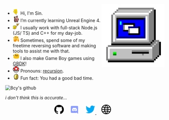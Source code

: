 <img align="right" alt="GIF" src="https://github.com/8cy/8cy/blob/master/assets/computer.gif?raw=1" width="200vw" />

- <img alt="GIF" src="https://github.com/8cy/8cy/blob/master/assets/wave.gif?raw=1" width="20vw" /> Hi, I'm Sin.
- <img alt="GIF" src="https://github.com/8cy/8cy/blob/master/assets/gandalf_parrot.gif?raw=1" width="20vw" /> I’m currently learning Unreal Engine 4.
- <img alt="GIF" src="https://github.com/8cy/8cy/blob/master/assets/headbang.gif?raw=1" width="20vw" /> I usually work with full-stack Node.js (JS/ TS) and C++ for my day-job.
- <img alt="GIF" src="https://github.com/8cy/8cy/blob/master/assets/hmm.gif?raw=1" width="20vw" /> Sometimes, spend some of my freetime reversing software and making tools to assist me with that.
- <img alt="GIF" src="https://github.com/8cy/8cy/blob/master/assets/happy.gif?raw=1" width="20vw" /> I also make Game Boy games using [GBDK](https://github.com/Zal0/gbdk-2020)!
- <img alt="GIF" src="https://github.com/8cy/8cy/blob/master/assets/powerup.gif?raw=1" width="20vw" /> Pronouns: [recursion](https://github.com/8cy/).
- <img alt="GIF" src="https://github.com/8cy/8cy/blob/master/assets/coin.gif?raw=1" width="20vw" /> Fun fact: You had a good bad time.

![8cy's github](https://github-readme-stats.vercel.app/api?username=8cy&show_icons=true&hide_border=true)

*i don't think this is accurate...*

<p align="center">
  <a href="https://github.com/8cy"><img src="https://github.com/8cy/8cy/blob/master/assets/github.svg" width="30px" alt="mail"></a> &nbsp; &nbsp;
  <a href="https://discord.com/users/sin#1337"><img src="https://github.com/8cy/8cy/blob/master/assets/discord.svg" width="30px" alt="LinkedIn"></a> &nbsp; &nbsp;
  <a href="https://twitter.com/__cpuid"><img src="https://github.com/8cy/8cy/blob/master/assets/twitter.svg" width="30px" alt="Twitter">     </a> &nbsp; &nbsp;
  <a href="https://kyzer.co"><img src="https://github.com/8cy/8cy/blob/master/assets/site.svg" width="30px" alt="site"></a> &nbsp; &nbsp;
</p>
